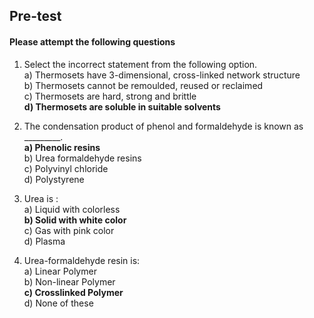 ##  Pre-test
#### Please attempt the following questions
  
1) Select the incorrect statement from the following option.<br>
a) Thermosets have 3-dimensional, cross-linked network structure<br>
b) Thermosets cannot be remoulded, reused or reclaimed<br>
c) Thermosets are hard, strong and brittle<br>
<b>d) Thermosets are soluble in suitable solvents<br></b>

2) The condensation product of phenol and formaldehyde is known as _________.<br>
<b>a) Phenolic resins<br></b>
b) Urea formaldehyde resins<br>
c) Polyvinyl chloride<br>
d) Polystyrene<br>

3) Urea is :<br>
a) Liquid with colorless<br>
<b>b) Solid with white color<br></b>
c) Gas with pink color <br>
d) Plasma<br>

4) Urea-formaldehyde resin is: <br>
a) Linear Polymer<br>
b) Non-linear Polymer<br>
<b>c) Crosslinked Polymer<br></b>
d) None of these<br>
